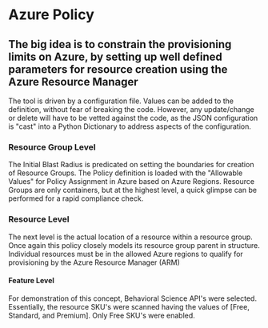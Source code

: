# Azure Policy

## The big idea is to constrain the provisioning limits on Azure, by setting up well defined parameters for resource creation using the Azure Resource Manager

The tool is driven by a configuration file.  Values can be added to the definition, without fear of breaking the code.  However, any update/change or delete will have to be vetted against the code, as the JSON configuration is "cast" into a Python Dictionary to address aspects of the configuration.

### Resource Group Level

The Initial Blast Radius is predicated on setting the boundaries for creation of Resource Groups.  The Policy definition is loaded with the "Allowable Values" for Policy Assignment in Azure based on Azure Regions.  Resource Groups are only containers, but at the highest level, a quick glimpse can be performed for a rapid compliance check.

### Resource Level

The next level is the actual location of a resource within a resource group.  Once again this policy closely models its resource group parent in structure.  Individual resources must be in the allowed Azure regions to qualify for provisioning by the Azure Resource Manager (ARM)

#### Feature Level

For demonstration of this concept, Behavioral Science API's were selected.  Essentially, the resource SKU's were scanned having the values of [Free, Standard, and Premium].  Only Free SKU's were enabled.
